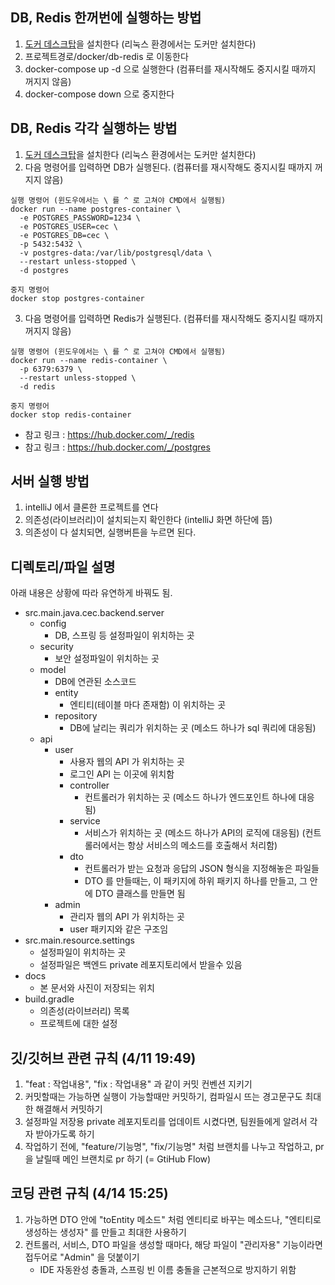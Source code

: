 ## DB, Redis 한꺼번에 실행하는 방법
1. [도커 데스크탑](https://www.docker.com/products/docker-desktop/)을 설치한다 (리눅스 환경에서는 도커만 설치한다)
2. 프로젝트경로/docker/db-redis 로 이동한다
3. docker-compose up -d 으로 실행한다 (컴퓨터를 재시작해도 중지시킬 때까지 꺼지지 않음)
4. docker-compose down 으로 중지한다

## DB, Redis 각각 실행하는 방법
1. [도커 데스크탑](https://www.docker.com/products/docker-desktop/)을 설치한다 (리눅스 환경에서는 도커만 설치한다)
2. 다음 명령어를 입력하면 DB가 실행된다. (컴퓨터를 재시작해도 중지시킬 때까지 꺼지지 않음)
```  
실행 명령어 (윈도우에서는 \ 를 ^ 로 고쳐야 CMD에서 실행됨)
docker run --name postgres-container \
  -e POSTGRES_PASSWORD=1234 \
  -e POSTGRES_USER=cec \
  -e POSTGRES_DB=cec \
  -p 5432:5432 \
  -v postgres-data:/var/lib/postgresql/data \
  --restart unless-stopped \
  -d postgres

중지 명령어
docker stop postgres-container
```
3. 다음 명령어를 입력하면 Redis가 실행된다. (컴퓨터를 재시작해도 중지시킬 때까지 꺼지지 않음)
```  
실행 명령어 (윈도우에서는 \ 를 ^ 로 고쳐야 CMD에서 실행됨)
docker run --name redis-container \
  -p 6379:6379 \
  --restart unless-stopped \
  -d redis
  
중지 명령어
docker stop redis-container
```
- 참고 링크 : https://hub.docker.com/_/redis
- 참고 링크 : https://hub.docker.com/_/postgres

## 서버 실행 방법
1. intelliJ 에서 클론한 프로젝트를 연다
2. 의존성(라이브러리)이 설치되는지 확인한다 (intelliJ 화면 하단에 뜸)
3. 의존성이 다 설치되면, 실행버튼을 누르면 된다.

## 디렉토리/파일 설명
아래 내용은 상황에 따라 유연하게 바꿔도 됨. 
- src.main.java.cec.backend.server
  - config
    - DB, 스프링 등 설정파일이 위치하는 곳
  - security
    - 보안 설정파일이 위치하는 곳
  - model
    - DB에 연관된 소스코드
    - entity
      - 엔티티(테이블 마다 존재함) 이 위치하는 곳
    - repository
      - DB에 날리는 쿼리가 위치하는 곳 (메소드 하나가 sql 쿼리에 대응됨)
  - api
    - user
      - 사용자 웹의 API 가 위치하는 곳
      - 로그인 API 는 이곳에 위치함
      - controller
        - 컨트롤러가 위치하는 곳 (메소드 하나가 엔드포인트 하나에 대응됨)
      - service
        - 서비스가 위치하는 곳 (메소드 하나가 API의 로직에 대응됨) (컨트롤러에서는 항상 서비스의 메소드를 호출해서 처리함)
      - dto
        - 컨트롤러가 받는 요청과 응답의 JSON 형식을 지정해놓은 파일들
        - DTO 를 만들때는, 이 패키지에 하위 패키지 하나를 만들고, 그 안에 DTO 클래스를 만들면 됨
    - admin
      - 관리자 웹의 API 가 위치하는 곳
      - user 패키지와 같은 구조임
- src.main.resource.settings
  - 설정파일이 위치하는 곳
  - 설정파일은 백엔드 private 레포지토리에서 받을수 있음
- docs
  - 본 문서와 사진이 저장되는 위치
- build.gradle
  - 의존성(라이브러리) 목록
  - 프로젝트에 대한 설정

## 깃/깃허브 관련 규칙 (4/11 19:49)
1. "feat : 작업내용", "fix : 작업내용" 과 같이 커밋 컨벤션 지키기
2. 커밋할때는 가능하면 실행이 가능할때만 커밋하기, 컴파일시 뜨는 경고문구도 최대한 해결해서 커밋하기
3. 설정파일 저장용 private 레포지토리를 업데이트 시켰다면, 팀원들에게 알려서 각자 받아가도록 하기
4. 작업하기 전에, "feature/기능명", "fix/기능명" 처럼 브랜치를 나누고 작업하고, pr을 날릴때 메인 브랜치로 pr 하기 (= GtiHub Flow)

## 코딩 관련 규칙 (4/14 15:25)
1. 가능하면 DTO 안에 "toEntity 메소드" 처럼 엔티티로 바꾸는 메소드나, "엔티티로 생성하는 생성자" 를 만들고 최대한 사용하기
2. 컨트롤러, 서비스, DTO 파일을 생성할 때마다, 해당 파일이 "관리자용" 기능이라면 접두어로 "Admin" 을 덧붙이기
   - IDE 자동완성 충돌과, 스프링 빈 이름 충돌을 근본적으로 방지하기 위함